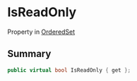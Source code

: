 # IsReadOnly

Property in [OrderedSet](./)

## Summary

```csharp
public virtual bool IsReadOnly { get };
```
